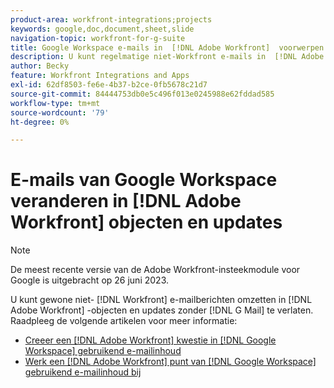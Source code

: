 ```yaml
---
product-area: workfront-integrations;projects
keywords: google,doc,document,sheet,slide
navigation-topic: workfront-for-g-suite
title: Google Workspace e-mails in  [!DNL Adobe Workfront]  voorwerpen en updates veranderen
description: U kunt regelmatige niet-Workfront e-mails in  [!DNL Adobe Workfront]  voorwerpen en updates draaien zonder de Post van G te verlaten.
author: Becky
feature: Workfront Integrations and Apps
exl-id: 62df8503-fe6e-4b37-b2ce-0fb5678c21d7
source-git-commit: 84444753db0e5c496f013e0245988e62fddad585
workflow-type: tm+mt
source-wordcount: '79'
ht-degree: 0%

---
```


# E-mails van Google Workspace veranderen in [!DNL Adobe Workfront] objecten en updates

>[!NOTE]
>
>De meest recente versie van de Adobe Workfront-insteekmodule voor Google is uitgebracht op 26 juni 2023.

U kunt gewone niet- [!DNL Workfront] e-mailberichten omzetten in [!DNL Adobe Workfront] -objecten en updates zonder [!DNL G Mail] te verlaten. Raadpleeg de volgende artikelen voor meer informatie:

* [Creeer een  [!DNL Adobe Workfront]  kwestie in  [!DNL Google Workspace]  gebruikend e-mailinhoud](../../workfront-integrations-and-apps/workfront-for-g-suite/create-wf-issue-in-g-suite-using-email-content.md)
* [Werk een  [!DNL Adobe Workfront]  punt van  [!DNL Google Workspace]  gebruikend e-mailinhoud bij](../../workfront-integrations-and-apps/workfront-for-g-suite/update-wf-item-using-email-content.md)

